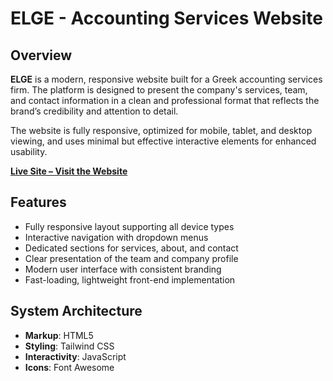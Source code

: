 # ELGE - Accounting Services Website

## Overview
**ELGE** is a modern, responsive website built for a Greek accounting services firm. The platform is designed to present the company's services, team, and contact information in a clean and professional format that reflects the brand’s credibility and attention to detail.

The website is fully responsive, optimized for mobile, tablet, and desktop viewing, and uses minimal but effective interactive elements for enhanced usability.

**[Live Site – Visit the Website](https://nightdragon2000.github.io/Elge)**

## Features  
- Fully responsive layout supporting all device types  
- Interactive navigation with dropdown menus  
- Dedicated sections for services, about, and contact  
- Clear presentation of the team and company profile  
- Modern user interface with consistent branding  
- Fast-loading, lightweight front-end implementation 

## System Architecture

- **Markup**: HTML5  
- **Styling**: Tailwind CSS  
- **Interactivity**: JavaScript  
- **Icons**: Font Awesome  



